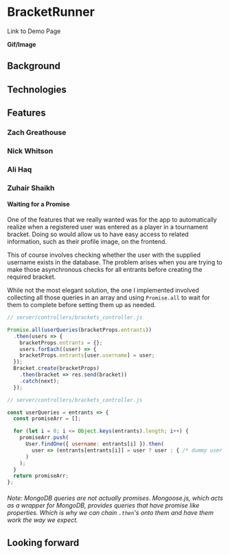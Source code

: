 # BracketRunner

Link to Demo Page

**Gif/Image**

## Background

## Technologies

## Features

### Zach Greathouse

### Nick Whitson

### Ali Haq

### Zuhair Shaikh

#### Waiting for a Promise

One of the features that we really wanted was for the app to automatically realize when a registered user was entered as a player in a tournament bracket. Doing so would allow us to have easy access to related information, such as their profile image, on the frontend.

This of course involves checking whether the user with the supplied username exists in the database. The problem arises when you are trying to make those asynchronous checks for all entrants before creating the required bracket.

While not the most elegant solution, the one I implemented involved collecting all those queries in an array and using `Promise.all` to wait for them to complete before setting them up as needed.

```javascript
// server/controllers/brackets_controller.js

Promise.all(userQueries(bracketProps.entrants))
  .then(users => {
    bracketProps.entrants = {};
    users.forEach((user) => {
    bracketProps.entrants[user.username] = user;
  });
  Bracket.create(bracketProps)
    .then(bracket => res.send(bracket))
    .catch(next);
  });
```

```javascript
// server/controllers/brackets_controller.js

const userQueries = entrants => {
  const promiseArr = [];

  for (let i = 0; i <= Object.keys(entrants).length; i++) {
    promiseArr.push(
      User.findOne({ username: entrants[i] }).then(
        user => (entrants[entrants[i]] = user ? user : { /* dummy user object */ })
      )
    );
  }
  return promiseArr;
};
```

###### Note: MongoDB queries are not actually promises. Mongoose.js, which acts as a wrapper for MongoDB, provides queries that have promise like properties. Which is why we can chain `.then`'s onto them and have them work the way we expect.

## Looking forward
